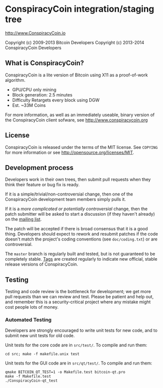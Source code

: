 ConspiracyCoin integration/staging tree
================================

http://www.ConspiracyCoin.io

Copyright (c) 2009-2013 Bitcoin Developers
Copyright (c) 2013-2014 ConspiracyCoin Developers

What is ConspiracyCoin?
----------------

ConspiracyCoin is a lite version of Bitcoin using X11 as a proof-of-work algorithm.
 - GPU/CPU only mining
 - Block generation: 2.5 minutes
 - Difficulty Retargets every block using DGW
 - Est. ~33M Coins

For more information, as well as an immediately useable, binary version of
the ConspiracyCoin client sofware, see http://www.conspiracycoin.org

License
-------

ConspiracyCoin is released under the terms of the MIT license. See `COPYING` for more
information or see http://opensource.org/licenses/MIT.

Development process
-------------------

Developers work in their own trees, then submit pull requests when they think
their feature or bug fix is ready.

If it is a simple/trivial/non-controversial change, then one of the ConspiracyCoin
development team members simply pulls it.

If it is a *more complicated or potentially controversial* change, then the patch
submitter will be asked to start a discussion (if they haven't already) on the
[mailing list](http://sourceforge.net/mailarchive/forum.php?forum_name=bitcoin-development).

The patch will be accepted if there is broad consensus that it is a good thing.
Developers should expect to rework and resubmit patches if the code doesn't
match the project's coding conventions (see `doc/coding.txt`) or are
controversial.

The `master` branch is regularly built and tested, but is not guaranteed to be
completely stable. [Tags](https://github.com/bitcoin/bitcoin/tags) are created
regularly to indicate new official, stable release versions of ConspiracyCoin.

Testing
-------

Testing and code review is the bottleneck for development; we get more pull
requests than we can review and test. Please be patient and help out, and
remember this is a security-critical project where any mistake might cost people
lots of money.

### Automated Testing

Developers are strongly encouraged to write unit tests for new code, and to
submit new unit tests for old code.

Unit tests for the core code are in `src/test/`. To compile and run them:

    cd src; make -f makefile.unix test

Unit tests for the GUI code are in `src/qt/test/`. To compile and run them:

    qmake BITCOIN_QT_TEST=1 -o Makefile.test bitcoin-qt.pro
    make -f Makefile.test
    ./ConspiracyCoin-qt_test

